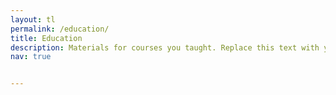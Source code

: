 ```yaml
---
layout: tl
permalink: /education/
title: Education
description: Materials for courses you taught. Replace this text with your description.
nav: true


---
```


